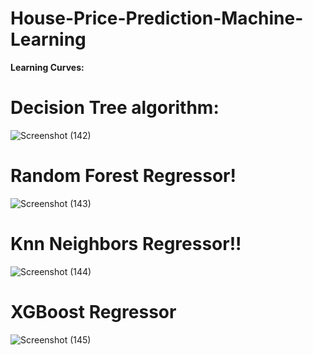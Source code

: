 # House-Price-Prediction-Machine-Learning

**Learning Curves:**
# Decision Tree algorithm:
![Screenshot (142)](https://github.com/Ibrokhim7755/House-Price-Prediction-Machine-Learning/assets/89033710/e1f0c5b2-2ac0-4c12-9a06-6d4af2560144)

# Random Forest Regressor!

![Screenshot (143)](https://github.com/Ibrokhim7755/House-Price-Prediction-Machine-Learning/assets/89033710/773a77b6-05a3-4a81-b62e-6717464bed5c)

# Knn Neighbors Regressor!!

![Screenshot (144)](https://github.com/Ibrokhim7755/House-Price-Prediction-Machine-Learning/assets/89033710/494fa50b-83ea-4d1b-a985-782932b00bd3)

# XGBoost Regressor

![Screenshot (145)](https://github.com/Ibrokhim7755/House-Price-Prediction-Machine-Learning/assets/89033710/284e7207-324d-4ad0-ad03-f64ca8eb678b)


